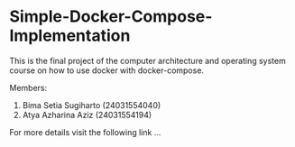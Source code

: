 # Simple-Docker-Compose-Implementation

This is the final project of the computer architecture and operating system course on how to use docker with docker-compose.

Members:
1. Bima Setia Sugiharto (24031554040)
2. Atya Azharina Aziz (24031554194)

For more details visit the following link
...
